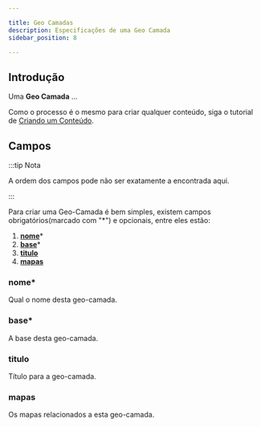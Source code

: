 ```yaml
---

title: Geo Camadas
description: Especificações de uma Geo Camada
sidebar_position: 8

---
```


## Introdução

Uma __Geo Camada__ ...

Como o processo é o mesmo para criar qualquer conteúdo, siga o tutorial de [Criando um Conteúdo](/docs/guias/gestao-de-conteudo/criando.md).

## Campos

:::tip Nota

A ordem dos campos pode não ser exatamente a encontrada aqui.

:::

Para criar uma Geo-Camada é bem simples, existem campos obrigatórios(marcado com "*") e opcionais, entre eles estão:

1. [__nome__](#nome)*
2. [__base__](#base)*
3. [__titulo__](#titulo)
4. [__mapas__](#mapas)

### nome*

Qual o nome desta geo-camada.

### base*

A base desta geo-camada.

### titulo

Título para a geo-camada.

### mapas

Os mapas relacionados a esta geo-camada.
